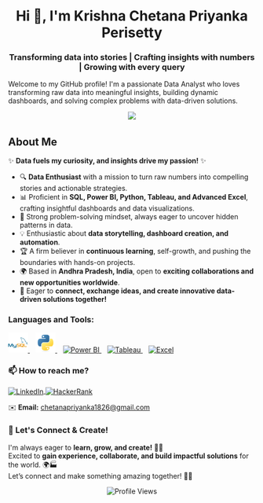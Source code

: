 <h1 align="center">Hi 👋, I'm Krishna Chetana Priyanka Perisetty</h1>
<h3 align="center">Transforming data into stories | Crafting insights with numbers | Growing with every query 
</h3> Welcome to my GitHub profile!
I'm a passionate Data Analyst who loves transforming raw data into meaningful insights, building dynamic dashboards, and solving complex problems with data-driven solutions. <p align="center">
  <img src="https://cdn.prod.website-files.com/667460ccc43a88651a3236c3/66cd00783b43b2e53bfc4562_60d354d11e28ba37b767f933_Data%2520points%2520(1).gif" width="300px">
</p>

## About Me  
✨ **Data fuels my curiosity, and insights drive my passion!** ✨  
- 🔍 **Data Enthusiast** with a mission to turn raw numbers into compelling stories and actionable strategies.  
- 📊 Proficient in **SQL, Power BI, Python, Tableau, and Advanced Excel**, crafting insightful dashboards and data visualizations.  
- 🚀 Strong problem-solving mindset, always eager to uncover hidden patterns in data.  
- 💡 Enthusiastic about **data storytelling, dashboard creation, and automation**.
- 🏆 A firm believer in **continuous learning**, self-growth, and pushing the boundaries with hands-on projects.  
- 🌍 Based in **Andhra Pradesh, India**, open to **exciting collaborations and new opportunities worldwide**.  
- 🤝 Eager to **connect, exchange ideas, and create innovative data-driven solutions together!**  
  

<h3 align="left">Languages and Tools:</h3>
<p align="left"> 
  <a href="https://www.mysql.com/" target="_blank" rel="noreferrer"> 
    <img src="https://raw.githubusercontent.com/devicons/devicon/master/icons/mysql/mysql-original-wordmark.svg" alt="MySQL" width="40" height="40"/> 
  </a> &nbsp;&nbsp;
  <a href="https://www.python.org" target="_blank" rel="noreferrer"> 
    <img src="https://raw.githubusercontent.com/devicons/devicon/master/icons/python/python-original.svg" alt="Python" width="40" height="40"/> 
  </a> &nbsp;&nbsp;
<a href="https://powerbi.microsoft.com/" target="_blank" rel="noreferrer">
    <img src="https://www.vectorlogo.zone/logos/microsoft_powerbi/microsoft_powerbi-icon.svg" alt="Power BI" width="40" height="40"/>
  </a> &nbsp;&nbsp;
   <a href="https://www.tableau.com/" target="_blank" rel="noreferrer">
    <img src="https://upload.wikimedia.org/wikipedia/commons/4/4b/Tableau_Logo.png" alt="Tableau" width="40" height="40"/>
  </a> &nbsp;&nbsp;
   <a href="https://www.microsoft.com/en-us/microsoft-365/excel" target="_blank" rel="noreferrer">
    <img src="https://cdn.worldvectorlogo.com/logos/microsoft-excel-2013.svg" alt="Excel" width="40" height="40"/>
  </a>
</p>

### 📫 How to reach me?  
<p align="left">
  <a href="https://www.linkedin.com/in/krishna-chetana-priyanka-perisetty-63553a24a" target="blank">
    <img align="center" src="https://raw.githubusercontent.com/rahuldkjain/github-profile-readme-generator/master/src/images/icons/Social/linked-in-alt.svg" alt="LinkedIn" height="30" width="40" />
  </a>
  <a href="https://www.hackerrank.com/chetanpriyanka11" target="blank">
    <img align="center" src="https://raw.githubusercontent.com/rahuldkjain/github-profile-readme-generator/master/src/images/icons/Social/hackerrank.svg" alt="HackerRank" height="30" width="40" />
  </a>
</p>
  
✉️ **Email:** chetanapriyanka1826@gmail.com  
### 🚀 Let's Connect & Create!  
I'm always eager to **learn, grow, and create!** 🧠🚀  
Excited to **gain experience, collaborate, and build impactful solutions** for the world. 🌍🏭  
Let’s connect and make something amazing together! 🤝✨ 

<p align="center"> <img src="https://komarev.com/ghpvc/?username=krishnachetanapriyankaperisetty&label=Profile%20views&color=0e75b6&style=flat" alt="Profile Views" /> </p>





